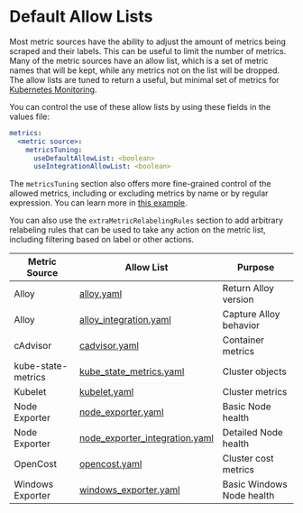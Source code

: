 # Default Allow Lists

Most metric sources have the ability to adjust the amount of metrics being scraped and their labels. This can be useful
to
limit the number of metrics. Many of the metric sources have an allow list, which is a set of metric names that
will be kept, while any metrics not on the list will be dropped. The allow lists are tuned to return a useful, but
minimal set of metrics for [Kubernetes Monitoring](https://grafana.com/solutions/kubernetes/).

You can control the use of these allow lists by using these fields in the values file:

```yaml
metrics:
  <metric source>:
    metricsTuning:
      useDefaultAllowList: <boolean>
      useIntegrationAllowList: <boolean>
```

The `metricsTuning` section also offers more fine-grained control of the allowed metrics, including or excluding metrics
by name or by regular expression. You can learn more in [this example](../../../examples/custom-metrics-tuning).

You can also use the `extraMetricRelabelingRules` section to add arbitrary relabeling rules that can be used to take any
action on the metric list, including filtering based on label or other actions.

| Metric Source      | Allow List                                                         | Purpose                   |
|--------------------|--------------------------------------------------------------------|---------------------------|
| Alloy              | [alloy.yaml](./alloy.yaml)                                         | Return Alloy version      |
| Alloy              | [alloy_integration.yaml](/alloy_integration.yaml)                  | Capture Alloy behavior    |
| cAdvisor           | [cadvisor.yaml](./cadvisor.yaml)                                   | Container metrics         |
| kube-state-metrics | [kube_state_metrics.yaml](./kube_state_metrics.yaml)               | Cluster objects           |
| Kubelet            | [kubelet.yaml](./kubelet.yaml)                                     | Cluster metrics           |
| Node Exporter      | [node_exporter.yaml](./node_exporter.yaml)                         | Basic Node health         |
| Node Exporter      | [node_exporter_integration.yaml](./node_exporter_integration.yaml) | Detailed Node health      |
| OpenCost           | [opencost.yaml](./opencost.yaml)                                   | Cluster cost metrics      |
| Windows Exporter   | [windows_exporter.yaml](./windows_exporter.yaml)                   | Basic Windows Node health |

